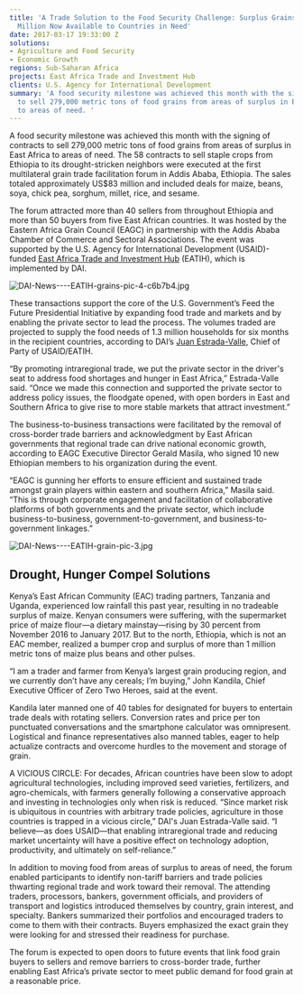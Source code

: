 ```yaml
---
title: 'A Trade Solution to the Food Security Challenge: Surplus Grains Worth $83
  Million Now Available to Countries in Need'
date: 2017-03-17 19:33:00 Z
solutions:
- Agriculture and Food Security
- Economic Growth
regions: Sub-Saharan Africa
projects: East Africa Trade and Investment Hub
clients: U.S. Agency for International Development
summary: 'A food security milestone was achieved this month with the signing of contracts
  to sell 279,000 metric tons of food grains from areas of surplus in East Africa
  to areas of need. '
---
```


A food security milestone was achieved this month with the signing of contracts to sell 279,000 metric tons of food grains from areas of surplus in East Africa to areas of need. The 58 contracts to sell staple crops from Ethiopia to its drought-stricken neighbors were executed at the first multilateral grain trade facilitation forum in Addis Ababa, Ethiopia. The sales totaled approximately US$83 million and included deals for maize, beans, soya, chick pea, sorghum, millet, rice, and sesame.

The forum attracted more than 40 sellers from throughout Ethiopia and more than 50 buyers from five East African countries. It was hosted by the Eastern Africa Grain Council (EAGC) in partnership with the Addis Ababa Chamber of Commerce and Sectoral Associations. The event was supported by the U.S. Agency for International Development (USAID)-funded [East Africa Trade and Investment Hub](https://www.dai.com/our-work/projects/east-africa-trade-and-investment-hub-tih) (EATIH), which is implemented by DAI.

![DAI-News----EATIH-grains-pic-4-c6b7b4.jpg](/uploads/DAI-News----EATIH-grains-pic-4-c6b7b4.jpg)

These transactions support the core of the U.S. Government’s Feed the Future Presidential Initiative by expanding food trade and markets and by enabling the private sector to lead the process. The volumes traded are projected to supply the food needs of 1.3 million households for six months in the recipient countries, according to DAI’s [Juan Estrada-Valle](https://www.dai.com/who-we-are/our-team/juan-estrada-valle), Chief of Party of USAID/EATIH.

“By promoting intraregional trade, we put the private sector in the driver's seat to address food shortages and hunger in East Africa,” Estrada-Valle said. “Once we made this connection and supported the private sector to address policy issues, the floodgate opened, with open borders in East and Southern Africa to give rise to more stable markets that attract investment.”

The business-to-business transactions were facilitated by the removal of cross-border trade barriers and acknowledgment by East African governments that regional trade can drive national economic growth, according to EAGC Executive Director Gerald Masila, who signed 10 new Ethiopian members to his organization during the event.

“EAGC is gunning her efforts to ensure efficient and sustained trade amongst grain players within eastern and southern Africa,” Masila said. “This is through corporate engagement and facilitation of collaborative platforms of both governments and the private sector, which include business-to-business, government-to-government, and business-to-government linkages.”

![DAI-News----EATIH-grain-pic-3.jpg](/uploads/DAI-News----EATIH-grain-pic-3.jpg)

## Drought, Hunger Compel Solutions

Kenya’s East African Community (EAC) trading partners, Tanzania and Uganda, experienced low rainfall this past year, resulting in no tradeable surplus of maize. Kenyan consumers were suffering, with the supermarket price of maize flour—a dietary mainstay—rising by 30 percent from November 2016 to January 2017. But to the north, Ethiopia, which is not an EAC member, realized a bumper crop and surplus of more than 1 million metric tons of maize plus beans and other pulses.

“I am a trader and farmer from Kenya’s largest grain producing region, and we currently don’t have any cereals; I’m buying,” John Kandila, Chief Executive Officer of Zero Two Heroes, said at the event.

Kandila later manned one of 40 tables for designated for buyers to entertain trade deals with rotating sellers. Conversion rates and price per ton punctuated conversations and the smartphone calculator was omnipresent. Logistical and finance representatives also manned tables, eager to help actualize contracts and overcome hurdles to the movement and storage of grain.

<aside>A VICIOUS CIRCLE: For decades, African countries have been slow to adopt agricultural technologies, including improved seed varieties, fertilizers, and agro-chemicals, with farmers generally following a conservative approach and investing in technologies only when risk is reduced. “Since market risk is ubiquitous in countries with arbitrary trade policies, agriculture in those countries is trapped in a vicious circle,” DAI's Juan Estrada-Valle said. “I believe—as does USAID—that enabling intraregional trade and reducing market uncertainty will have a positive effect on technology adoption, productivity, and ultimately on self-reliance.”</aside>

In addition to moving food from areas of surplus to areas of need, the forum enabled participants to identify non-tariff barriers and trade policies thwarting regional trade and work toward their removal. The attending traders, processors, bankers, government officials, and providers of transport and logistics introduced themselves by country, grain interest, and specialty. Bankers summarized their portfolios and encouraged traders to come to them with their contracts. Buyers emphasized the exact grain they were looking for and stressed their readiness for purchase.

The forum is expected to open doors to future events that link food grain buyers to sellers and remove barriers to cross-border trade, further enabling East Africa’s private sector to meet public demand for food grain at a reasonable price. 